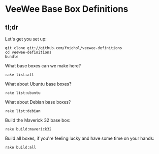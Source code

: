 # VeeWee Base Box Definitions

## tl;dr

Let's get you set up:

    git clone git://github.com/fnichol/veewee-definitions
    cd veewee-definitions
    bundle

What base boxes can we make here?

    rake list:all

What about Ubuntu base boxes?

    rake list:ubuntu

What about Debian base boxes?

    rake list:debian

Build the Maverick 32 base box:

    rake build:maverick32

Build all boxes, if you're feeling lucky and have some time on your hands:

    rake build:all
